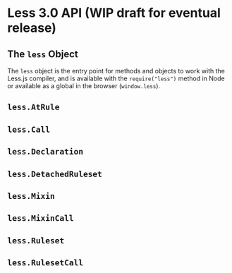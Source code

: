 # Less 3.0 API (WIP draft for eventual release)

## The `less` Object

The `less` object is the entry point for methods and objects to work with the Less.js compiler, and is available with the `require("less")` method in Node or available as a global in the browser (`window.less`).


## `less.AtRule`

## `less.Call`

## `less.Declaration`

## `less.DetachedRuleset`

## `less.Mixin`

## `less.MixinCall`

## `less.Ruleset`

## `less.RulesetCall`
